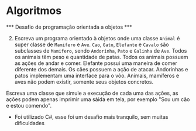
# Algoritmos
  
*** Desafio de programação orientada a objetos ***

2. Escreva um programa orientado à objetos onde uma classe `Animal` é super classe de `Mamifero` e `Ave`. `Cao`, `Gato`, `Elefante` e `Cavalo` são subclasses de `Mamifero`, sendo `Andorinha`, `Pato` e `Galinha` de `Ave`. Todos os animais têm peso e quantidade de patas. Todos os animais possuem as ações de andar e comer. Elefante possui uma maneira de comer diferente dos demais. Os cães possuem a ação de atacar. Andorinhas e patos implementam uma interface para o vôo. Animais, mamíferos e aves não podem existir, somente seus objetos concretos.

Escreva uma classe que simule a execução de cada uma das ações, as ações podem apenas imprimir uma sáida em tela, por exemplo "Sou um cão e estou comendo".


- Foi utilizado C#, esse foi um desafio mais tranquilo, sem muitas dificuldades 